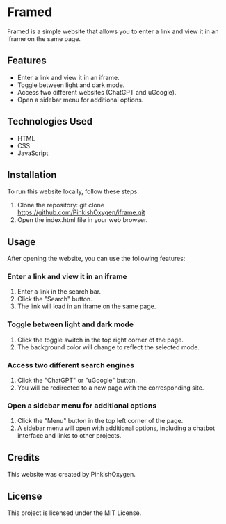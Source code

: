 # Framed

Framed is a simple website that allows you to enter a link and view it in an iframe on the same page.

## Features

* Enter a link and view it in an iframe.
* Toggle between light and dark mode.
* Access two different websites (ChatGPT and uGoogle).
* Open a sidebar menu for additional options.

## Technologies Used

* HTML
* CSS
* JavaScript

## Installation

To run this website locally, follow these steps:

1. Clone the repository: git clone https://github.com/PinkishOxygen/iframe.git
2. Open the index.html file in your web browser.

## Usage

After opening the website, you can use the following features:

### Enter a link and view it in an iframe
1. Enter a link in the search bar.
2. Click the "Search" button.
3. The link will load in an iframe on the same page.
### Toggle between light and dark mode
1. Click the toggle switch in the top right corner of the page.
2. The background color will change to reflect the selected mode.
### Access two different search engines
1. Click the "ChatGPT" or "uGoogle" button.
2. You will be redirected to a new page with the corresponding site.
### Open a sidebar menu for additional options
1. Click the "Menu" button in the top left corner of the page.
2. A sidebar menu will open with additional options, including a chatbot interface and links to other projects.

## Credits

This website was created by PinkishOxygen.

## License

This project is licensed under the MIT License.
